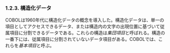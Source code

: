 ### 1.2.3. 構造化データ

COBOLは1960年代に構造化データの概念を導入した。構造化データは、単一の項目としてアクセスできるデータ、または構造内の文字の出現位置に基づいて従属項目に分割できるデータである。これらの構造は*集団項目*と呼ばれる。構造の一番下には、従属項目に分割されていないデータ項目がある。COBOLでは、これらを*基本項目*と呼ぶ。
